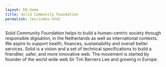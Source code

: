 ```yaml
---
layout: EN_home
title: Solid Community Foundation
permalink: /en/index.html
---
```


Solid Community Foundation helps to build a human-centric society through responsible digisation, in the Netherlands as well as international contexts. <br>
We aspire to support health, finances, sustainability and overall better services.
Solid is a vision and a set of technical specifications to build a friendlier, safer, and more innovative web. The movement is started by founder of the world wide web Sir Tim Berners Lee and growing in Europe.




